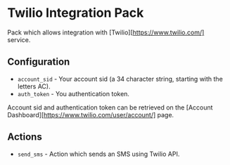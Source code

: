 # Twilio Integration Pack

Pack which allows integration with [Twilio][https://www.twilio.com/] service.

## Configuration

* ``account_sid`` - Your account sid (a 34 character string, starting with the
  letters AC).
* ``auth_token`` - You authentication token.

Account sid and authentication token can be retrieved on the [Account
Dashboard][https://www.twilio.com/user/account/] page.

## Actions

* ``send_sms`` - Action which sends an SMS using Twilio API.
